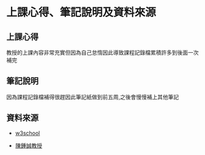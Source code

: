 # 上課心得、筆記說明及資料來源
## 上課心得 

教授的上課內容非常充實但因為自己怠惰因此導致課程記錄檔累積許多到後面一次補完

## 筆記說明

因為課程記錄檔補得很趕因此筆記紙做到前五周,之後會慢慢補上其他筆記

## 資料來源

* [w3school](https://www.w3schools.com/)

* [陳鍾誠教授](https://programmermedia.org/root/%E9%99%B3%E9%8D%BE%E8%AA%A0/)
